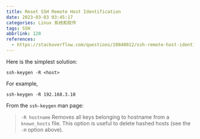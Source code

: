 ```yaml
---
title: Reset SSH Remote Host Identification
date: 2023-03-03 03:45:17
categories: Linux 系统和软件 
tags: SSH
abbrlink: 120
references:
  - https://stackoverflow.com/questions/20840012/ssh-remote-host-identification-has-changed
---
```

Here is the simplest solution:

```
ssh-keygen -R <host>
```

For example,

```
ssh-keygen -R 192.168.3.10
```

From the `ssh-keygen` man page:

> `-R hostname` Removes all keys belonging to hostname from a `known_hosts` file. This option is useful to delete hashed hosts (see the `-H` option above).
